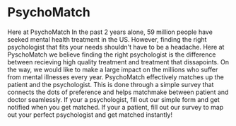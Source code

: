 # PsychoMatch
Here at PsychoMatch
In the past 2 years alone, 59 million people have seeked mental health treatment in the US. However, finding the right psychologist that fits your needs shouldn't have to be a headache.
Here at PyschoMatch we believe finding the right psychologist is the difference between recieving high quality treatment and treatment that dissapoints.
On the way, we would like to make a large impact on the millions who suffer from mental illnesses every year. 
PsychoMatch effectively matches up the patient and the psychologist. 
This is done through a simple survey that connects the dots of preference and helps matchmake between patient and doctor seamlessly. 
If your a psychologist, fill out our simple form and get notified when you get matched. 
If your a patient, fill out our survey to map  out your perfect psychologist and get matched instantly! 
